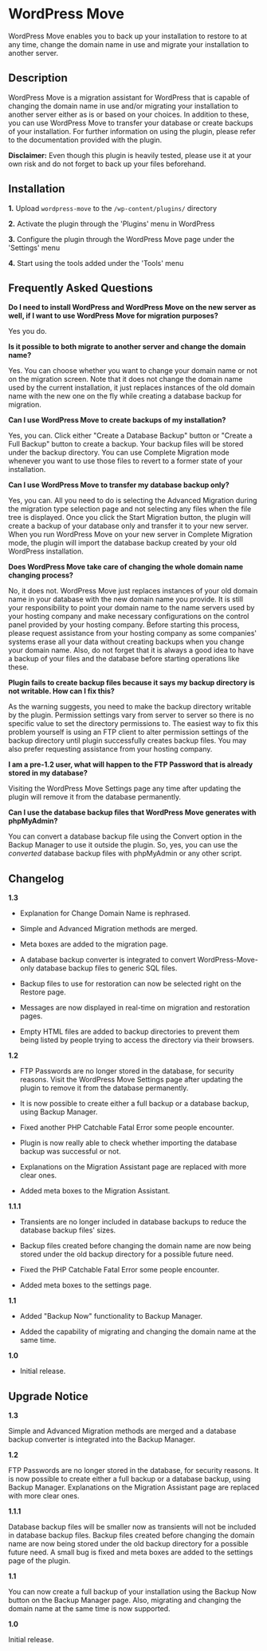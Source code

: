WordPress Move
==========

WordPress Move enables you to back up your installation to restore to at any time, change the domain name in use and migrate your installation to another server.

Description
---------

WordPress Move is a migration assistant for WordPress that is capable of changing the domain name in use and/or migrating your installation to another server either as is or based on your choices. In addition to these, you can use WordPress Move to transfer your database or create backups of your installation. For further information on using the plugin, please refer to the documentation provided with the plugin.

**Disclaimer:** Even though this plugin is heavily tested, please use it at your own risk and do not forget to back up your files beforehand.

Installation
---------

**1.** Upload `wordpress-move` to the `/wp-content/plugins/` directory

**2.** Activate the plugin through the 'Plugins' menu in WordPress

**3.** Configure the plugin through the WordPress Move page under the 'Settings' menu

**4.** Start using the tools added under the 'Tools' menu


Frequently Asked Questions
----------------------

**Do I need to install WordPress and WordPress Move on the new server as well, if I want to use WordPress Move for migration purposes?**

Yes you do.

**Is it possible to both migrate to another server and change the domain name?**

Yes. You can choose whether you want to change your domain name or not on the migration screen. Note that it does not change the domain name used by the current installation, it just replaces instances of the old domain name with the new one on the fly while creating a database backup for migration.

**Can I use WordPress Move to create backups of my installation?**

Yes, you can. Click either "Create a Database Backup" button or "Create a Full Backup" button to create a backup. Your backup files will be stored under the backup directory. You can use Complete Migration mode whenever you want to use those files to revert to a former state of your installation.

**Can I use WordPress Move to transfer my database backup only?**

Yes, you can. All you need to do is selecting the Advanced Migration during the migration type selection page and not selecting any files when the file tree is displayed. Once you click the Start Migration button, the plugin will create a backup of your database only and transfer it to your new server. When you run WordPress Move on your new server in Complete Migration mode, the plugin will import the database backup created by your old WordPress installation.

**Does WordPress Move take care of changing the whole domain name changing process?**

No, it does not. WordPress Move just replaces instances of your old domain name in your database with the new domain name you provide. It is still your responsibility to point your domain name to the name servers used by your hosting company and make necessary configurations on the control panel provided by your hosting company. Before starting this process, please request assistance from your hosting company as some companies' systems erase all your data without creating backups when you change your domain name. Also, do not forget that it is always a good idea to have a backup of your files and the database before starting operations like these.

**Plugin fails to create backup files because it says my backup directory is not writable. How can I fix this?**

As the warning suggests, you need to make the backup directory writable by the plugin. Permission settings vary from server to server so there is no specific value to set the directory permissions to. The easiest way to fix this problem yourself is using an FTP client to alter permission settings of the backup directory until plugin successfully creates backup files. You may also prefer requesting assistance from your hosting company.

**I am a pre-1.2 user, what will happen to the FTP Password that is already stored in my database?**

Visiting the WordPress Move Settings page any time after updating the plugin will remove it from the database permanently.

**Can I use the database backup files that WordPress Move generates with phpMyAdmin?**

You can convert a database backup file using the Convert option in the Backup Manager to use it outside the plugin. So, yes, you can use the *converted* database backup files with phpMyAdmin or any other script.

Changelog
--------

**1.3**

* Explanation for Change Domain Name is rephrased.

* Simple and Advanced Migration methods are merged.

* Meta boxes are added to the migration page.

* A database backup converter is integrated to convert WordPress-Move-only database backup files to generic SQL files.

* Backup files to use for restoration can now be selected right on the Restore page.

* Messages are now displayed in real-time on migration and restoration pages.

* Empty HTML files are added to backup directories to prevent them being listed by people trying to access the directory via their browsers.


**1.2**

* FTP Passwords are no longer stored in the database, for security reasons. Visit the WordPress Move Settings page after updating the plugin to remove it from the database permanently.

* It is now possible to create either a full backup or a database backup, using Backup Manager.

* Fixed another PHP Catchable Fatal Error some people encounter.

* Plugin is now really able to check whether importing the database backup was successful or not.

* Explanations on the Migration Assistant page are replaced with more clear ones.

* Added meta boxes to the Migration Assistant.


**1.1.1**

* Transients are no longer included in database backups to reduce the database backup files' sizes.

* Backup files created before changing the domain name are now being stored under the old backup directory for a possible future need.

* Fixed the PHP Catchable Fatal Error some people encounter.

* Added meta boxes to the settings page.


**1.1**

* Added "Backup Now" functionality to Backup Manager.

* Added the capability of migrating and changing the domain name at the same time.


**1.0**

* Initial release.

Upgrade Notice
------------

**1.3**

Simple and Advanced Migration methods are merged and a database backup converter is integrated into the Backup Manager.

**1.2**

FTP Passwords are no longer stored in the database, for security reasons. It is now possible to create either a full backup or a database backup, using Backup Manager. Explanations on the Migration Assistant page are replaced with more clear ones.

**1.1.1**

Database backup files will be smaller now as transients will not be included in database backup files. Backup files created before changing the domain name are now being stored under the old backup directory for a possible future need. A small bug is fixed and meta boxes are added to the settings page of the plugin.

**1.1**

You can now create a full backup of your installation using the Backup Now button on the Backup Manager page. Also, migrating and changing the domain name at the same time is now supported.

**1.0**

Initial release.